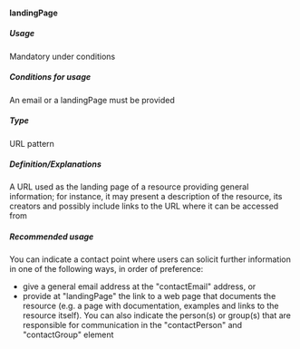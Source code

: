 #### landingPage
##### Usage
Mandatory under conditions
##### Conditions for usage
An email or a landingPage must be provided
##### Type
URL pattern
##### Definition/Explanations
A URL used as the landing page of a resource providing general information; for instance, it may present a description of the resource, its creators and possibly include links to the URL where it can be accessed from
##### Recommended usage
You can indicate a contact point where users can solicit further information in one of the following ways, in order of preference:
* give a general email address at the "contactEmail" address, or
* provide at "landingPage" the link to a web page that documents the resource \(e.g. a page with documentation, examples and links to the resource itself\). 
You can also indicate the person\(s\) or group\(s\) that are responsible for communication in the "contactPerson" and "contactGroup" element
